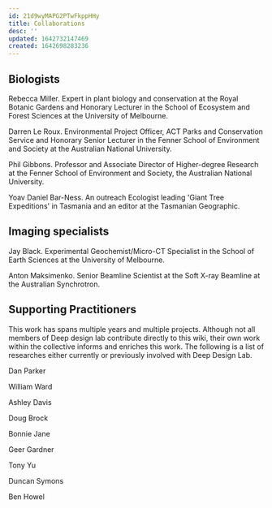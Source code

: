 ```yaml
---
id: 21d9wyMAPG2PTwFkppHHy
title: Collaborations
desc: ''
updated: 1642732147469
created: 1642698283236
---
```


## Biologists

Rebecca Miller. Expert in plant biology and conservation at the Royal Botanic Gardens and Honorary Lecturer in the School of Ecosystem and Forest Sciences at the University of Melbourne.

Darren Le Roux. Environmental Project Officer, ACT Parks and Conservation Service and Honorary Senior Lecturer in the Fenner School of Environment and Society at the Australian National University.

Phil Gibbons. Professor and Associate Director of Higher-degree Research at the Fenner School of Environment and Society, the Australian National University.

Yoav Daniel Bar-Ness. An outreach Ecologist leading 'Giant Tree Expeditions' in Tasmania and an editor at the Tasmanian Geographic.

## Imaging specialists

Jay Black. Experimental Geochemist/Micro-CT Specialist in the School of Earth Sciences at the University of Melbourne.

Anton Maksimenko. Senior Beamline Scientist at the Soft X-ray Beamline at the Australian Synchrotron.

## Supporting Practitioners

This work has spans multiple years and multiple projects. Although not all members of Deep design lab contribute directly to this wiki, their own work within the collective informs and enriches this work. The following is a list of researches either currently or previously involved with Deep Design Lab.

Dan Parker

William Ward

Ashley Davis

Doug Brock

Bonnie Jane

Geer Gardner

Tony Yu

Duncan Symons

Ben Howel